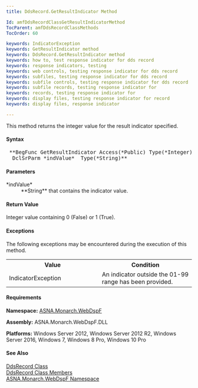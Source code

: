 ```yaml
---
title: DdsRecord.GetResultIndicator Method

Id: amfDdsRecordClassGetResultIndicatorMethod
TocParent: amfDdsRecordClassMethods
TocOrder: 60

keywords: IndicatorException
keywords: GetResultIndicator method
keywords: DdsRecord.GetResultIndicator method
keywords: how to, test response indicator for dds record
keywords: response indicators, testing
keywords: web controls, testing response indicator for dds record
keywords: subfiles, testing response indicator for dds record
keywords: subfile controls, testing response indicator for dds record
keywords: subfile records, testing response indicator for
keywords: records, testing response indicator for
keywords: display files, testing response indicator for record
keywords: display files, response indicator

---
```


This method returns the integer value for the result indicator specified.

#### Syntax
<pre class="prettyprint"> **BegFunc GetResultIndicator Access(*Public) Type(*Integer)
  DclSrParm *indValue*  Type(*String)** </pre>

#### Parameters
<dl>
        <dt>
 *indValue* 
        </dt>
        <dd>
 **String**  that contains the indicator value.</dd>
</dl>

#### Return Value
Integer value containing 0 (False) or 1 (True).
<!--mine -->

#### Exceptions
The following exceptions may be encountered during the execution of this method.
<table class="mytable" cellspacing="0" cellpadding="4" width="90%">
          <colgroup><col width="50%" /><col width="50%" />
          </colgroup>
          <tr><th>Value</th>
           <th>Condition</th>
          </tr>
          <tr>
            <td>IndicatorException</td>
            <td>An indicator outside the
            01-99 range has been provided.</td>
          </tr>
</table>

#### Requirements
**Namespace:** [ASNA.Monarch.WebDspF](amfWebDspFNamespace.html)

**Assembly:** ASNA.Monarch.WebDspF.DLL

**Platforms:** Windows Server 2012, Windows Server 2012 R2, Windows Server 2016, Windows 7, Windows 8 Pro, Windows 10 Pro

#### See Also
[DdsRecord Class](amfDdsRecordClass.html) <br /> [ DdsRecord Class Members](amfDdsRecordClassMembers.html) <br /> [ ASNA.Monarch.WebDspF Namespace](amfWebDspFNamespace.html) 
